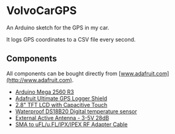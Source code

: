 VolvoCarGPS
===========

An Arduino sketch for the GPS in my car.

It logs GPS coordinates to a CSV file every second.

## Components
All components can be bought directly from [www.adafruit.com](http://www.adafruit.com).
- [Arduino Mega 2560 R3](https://www.adafruit.com/products/2090)
- [Adafruit Ultimate GPS Logger Shield](https://www.adafruit.com/products/1272)
- [2.8" TFT LCD with Capacitive Touch](https://www.adafruit.com/products/191)
- [Waterproof DS18B20 Digital temperature sensor](https://www.adafruit.com/products/381)
- [External Active Antenna - 3-5V 28dB](https://www.adafruit.com/products/960)
- [SMA to uFL/u.FL/IPX/IPEX RF Adapter Cable](https://www.adafruit.com/products/851)

